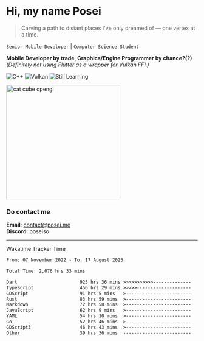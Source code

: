 # Hi, my name Posei

> Carving a path to distant places I've only dreamed of — one vertex at a time.

`Senior Mobile Developer` | `Computer Science Student`  

**Mobile Developer by trade, Graphics/Engine Programmer by chance?(?)**  
_(Definitely not using Flutter as a wrapper for Vulkan FFI.)_

![C++](https://img.shields.io/badge/C++-00599C?style=flat&logo=c%2B%2B&logoColor=white)
![Vulkan](https://img.shields.io/badge/Vulkan-AC162C?style=flat&logo=vulkan&logoColor=white)
![Still Learning](https://img.shields.io/badge/Still%20Learning-FFCC00?style=flat&logoColor=white)

  <img src="https://github.com/user-attachments/assets/54c92bc8-af3e-4bf1-b442-e889f1c01633" width="300" alt="cat cube opengl" />

### Do contact me

**Email**: [contact@posei.me](mailto:contact@posei.me)  
**Discord**: poseiso

---

Wakatime Tracker Time

<!--START_SECTION:waka-->

```txt
From: 07 November 2022 - To: 17 August 2025

Total Time: 2,076 hrs 33 mins

Dart                       925 hrs 36 mins >>>>>>>>>>>--------------   44.58 %
TypeScript                 456 hrs 29 mins >>>>>--------------------   21.99 %
GDScript                   91 hrs 5 mins   >------------------------   04.39 %
Rust                       83 hrs 59 mins  >------------------------   04.05 %
Markdown                   72 hrs 58 mins  >------------------------   03.51 %
JavaScript                 62 hrs 9 mins   >------------------------   02.99 %
YAML                       54 hrs 10 mins  >------------------------   02.61 %
Go                         52 hrs 46 mins  >------------------------   02.54 %
GDScript3                  46 hrs 43 mins  >------------------------   02.25 %
Other                      39 hrs 36 mins  -------------------------   01.91 %
```

<!--END_SECTION:waka-->

